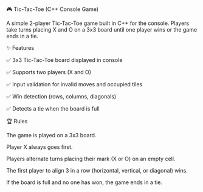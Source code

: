 🎮 Tic-Tac-Toe (C++ Console Game)

A simple 2-player Tic-Tac-Toe game built in C++ for the console.
Players take turns placing X and O on a 3x3 board until one player wins or the game ends in a tie.



✨ Features

✅ 3x3 Tic-Tac-Toe board displayed in console

✅ Supports two players (X and O)

✅ Input validation for invalid moves and occupied tiles

✅ Win detection (rows, columns, diagonals)

✅ Detects a tie when the board is full




🏆 Rules

The game is played on a 3x3 board.

Player X always goes first.

Players alternate turns placing their mark (X or O) on an empty cell.

The first player to align 3 in a row (horizontal, vertical, or diagonal) wins.

If the board is full and no one has won, the game ends in a tie.
